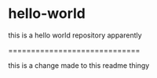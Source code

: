 # hello-world
this is a hello world repository apparently

=============================

this is a change made to this readme thingy
